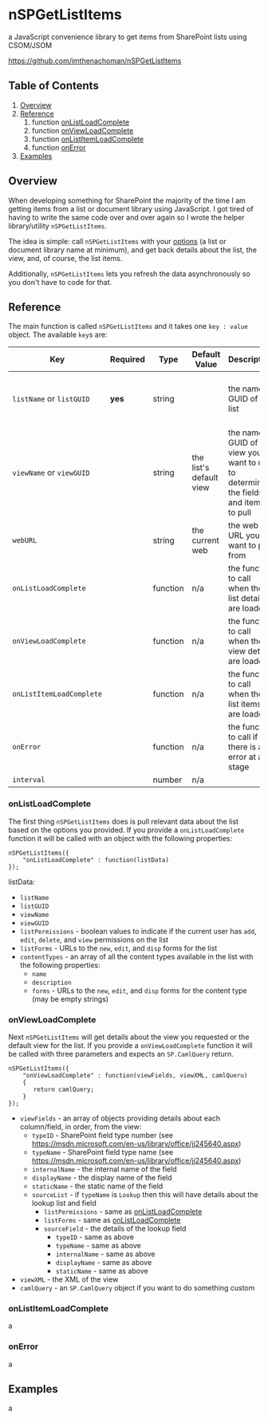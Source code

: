 # nSPGetListItems

a JavaScript convenience library to get items from SharePoint lists using CSOM/JSOM

https://github.com/imthenachoman/nSPGetListItems

## Table of Contents

 1. [Overview](#overview)
 2. [Reference](#reference)
	 1. function [onListLoadComplete](#onlistloadcomplete)
	 2. function [onViewLoadComplete](#onviewloadcomplete)
	 3. function [onListItemLoadComplete](#onlistitemloadcomplete)
	 4. function [onError](#onerror)
 4. [Examples](#examples)
 
## Overview

When developing something for SharePoint the majority of the time I am getting items from a list or document library using JavaScript. I got tired of having to write the same code over and over again so I wrote the helper library/utility `nSPGetListItems`.

The idea is simple: call `nSPGetListItems` with your [options](#reference)  (a list or document library name at minimum), and get back details about the list, the view, and, of course, the list items.

Additionally, `nSPGetListItems` lets you refresh the data asynchronously so you don't have to code for that. 

## Reference

The main function is called `nSPGetListItems` and it takes one `key : value` object. The available `key`s are:

Key | Required | Type | Default Value | Description | Example
--- | --- | --- | --- | --- | ---
`listName` or `listGUID` | **yes** | string | | the name or GUID of the list | <ul><li>`"Announcements"`</li><li>`"{1c7c0498-6f1c-4ec1-8ee6-dd9959f3c52d}"`</li></ul>
`viewName` or `viewGUID` | | string | the list's default view | the name or GUID of the view you want to use to determine the fields and items to pull | <ul><li>`"All Documents"`</li><li>`"{dce68293-70e5-4c47-acda-72e6236b8f65}"`</li></ul>
`webURL` | | string | the current web | the web URL you want to pull from | <ul><li>`"/someSite"`</li><li>`"/someSite/subSite"`</li></ul>
`onListLoadComplete` | | function | n/a | the function to call when the list details are loaded | see [onListLoadComplete](#onlistloadcomplete) below
`onViewLoadComplete` | | function | n/a | the function to call when the view details are loaded | see [onViewLoadComplete](#onviewloadcomplete) below
`onListItemLoadComplete` | | function | n/a | the function to call when the list items are loaded | see [onListItemLoadComplete](#onlistitemloadcomplete) below
`onError` | | function | n/a | the function to call if there is an error at any stage | see [onError](#onerror) below
`interval` | | number | n/a | 

### onListLoadComplete

The first thing `nSPGetListItems` does is pull relevant data about the list based on the options you provided. If you provide a `onListLoadComplete` function it will be called with an object with the following properties:

    nSPGetListItems({
        "onListLoadComplete" : function(listData)
    });

listData:

 - `listName`
 - `listGUID`
 - `viewName`
 - `viewGUID`
 - `listPermissions` - boolean values to indicate if the current user has `add`, `edit`, `delete`, and `view` permissions on the list
 - `listForms` - URLs to the `new`, `edit`, and `disp` forms for the list
 - `contentTypes` - an array of all the content types available in the list with the following properties:
   - `name`
   - `description`
   - `forms` - URLs to the `new`, `edit`, and `disp` forms for the content type (may be empty strings)

### onViewLoadComplete

Next `nSPGetListItems` will get details about the view you requested or the default view for the list. If you provide a `onViewLoadComplete` function it will be called with three parameters and expects an `SP.CamlQuery` return.

    nSPGetListItems({
        "onViewLoadComplete" : function(viewFields, viewXML, camlQueru)
        {
		   return camlQuery;
        }
    });


 - `viewFields` - an array of objects providing details about each column/field, in order, from the view:
   - `typeID` - SharePoint field type number (see https://msdn.microsoft.com/en-us/library/office/jj245640.aspx)
   - `typeName` - SharePoint field type name (see https://msdn.microsoft.com/en-us/library/office/jj245640.aspx)
   - `internalName` - the internal name of the field
   - `displayName` - the display name of the field
   - `staticName` - the static name of the field
   - `sourceList` - if `typeName` is `Lookup` then this will have details about the lookup list and field
     - `listPermissions` - same as [onListLoadComplete](#onlistloadcomplete)
     - `listForms` - same as [onListLoadComplete](#onlistloadcomplete)
     - `sourceField` - the details of the lookup field
       - `typeID` - same as above
       - `typeName` - same as above
       - `internalName` - same as above
       - `displayName` - same as above
       - `staticName` - same as above
 - `viewXML` - the XML of the view
 - `camlQuery` - an `SP.CamlQuery` object if you want to do something custom

### onListItemLoadComplete

a

### onError

a

## Examples

a
